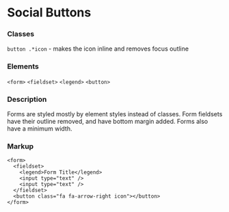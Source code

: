 # Social Buttons

### Classes
`button .*icon` - makes the icon inline and removes focus outline

### Elements
`<form>` `<fieldset>` `<legend>` `<button>`

### Description
Forms are styled mostly by element styles instead of classes. Form fieldsets have
their outline removed, and have bottom margin added. Forms also have a minimum width.

### Markup
```
<form>
  <fieldset>
    <legend>Form Title</legend>
    <input type="text" />
    <input type="text" />
  </fieldset>
  <button class="fa fa-arrow-right icon"></button>
</form>
```
